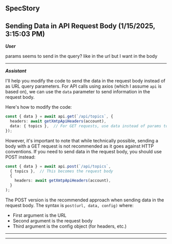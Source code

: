 ## SpecStory

## Sending Data in API Request Body (1/15/2025, 3:15:03 PM)

_**User**_

params seems to send in the query? like in the url but I want in the body

---

_**Assistant**_

I'll help you modify the code to send the data in the request body instead of as URL query parameters. For API calls using axios (which I assume `api` is based on), we can use the `data` parameter to send information in the request body.

Here's how to modify the code:

```typescript:utils/api/topics.ts
const { data } = await api.get(`/api/topics`, {
  headers: await getXmtpApiHeaders(account),
  data: { topics },  // For GET requests, use data instead of params to send in body
});
```

However, it's important to note that while technically possible, sending a body with a GET request is not recommended as it goes against HTTP conventions. If you need to send data in the request body, you should use POST instead:

```typescript:utils/api/topics.ts
const { data } = await api.post(`/api/topics`, 
  { topics },  // This becomes the request body
  {
    headers: await getXmtpApiHeaders(account),
  }
);
```

The POST version is the recommended approach when sending data in the request body. The syntax is `post(url, data, config)` where:
- First argument is the URL
- Second argument is the request body
- Third argument is the config object (for headers, etc.)

---



---

